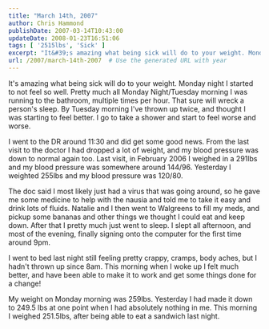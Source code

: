 ```yaml
---
title: "March 14th, 2007"
author: Chris Hammond
publishDate: 2007-03-14T10:43:00
updateDate: 2008-01-23T16:51:06
tags: [ '2515lbs', 'Sick' ]
excerpt: "It&#39;s amazing what being sick will do to your weight. Monday night I started to not feel so well. Pretty much all Monday Night/Tuesday morning I was running to the bathroom, multiple times per hour. That sure will wreck a person&#39;s sleep. By Tuesday morning I&#39;ve thrown up twice, and thought I was starting to feel better. I go to take a shower and start to feel worse and worse. I went to the DR around 11:30 and did get some good news. From the last visit to the doctor I had dropped a lot of weight, and my blood pressure was down to normal again too. Last visit, in February 2006 I weighed in a 291lbs and my blood pressure was somewhere around 144/96. Yesterday I weighted 255lbs and my blood pressure was 120/80.The doc said I most likely just had&nbsp;a virus that was going around, so he gave me some medicine to help with the nausia and told me to take it easy and drink lots of fluids. Natalie and I then went to Walgreens to fill my meds, and pickup some bananas and other things we thought I could eat and keep down. After that I pretty much just went to sleep. I slept all afternoon, and most of the evening, finally signing onto the computer for the first time around 9pm.I went to bed last night still feeling pretty crappy, cramps, body aches, but I hadn&#39;t thrown up since 8am. This morning when I woke up I felt much better, and have been able to make it to work and get some things done for a change!My weight on Monday morning was 259lbs. Yesterday I had made it down to 249.5 lbs at one point when I had absolutely nothing in me. This morning I weighed 251.5lbs, after being able to eat a sandwich last..."
url: /2007/march-14th-2007  # Use the generated URL with year
---
```

<p>It&#39;s amazing what being sick will do to your weight. Monday night I started to not feel so well. Pretty much all Monday Night/Tuesday morning I was running to the bathroom, multiple times per hour. That sure will wreck a person&#39;s sleep. By Tuesday morning I&#39;ve thrown up twice, and thought I was starting to feel better. I go to take a shower and start to feel worse and worse. </p><p>I went to the DR around 11:30 and did get some good news. From the last visit to the doctor I had dropped a lot of weight, and my blood pressure was down to normal again too. Last visit, in February 2006 I weighed in a 291lbs and my blood pressure was somewhere around 144/96. Yesterday I weighted 255lbs and my blood pressure was 120/80.</p><p>The doc said I most likely just had&nbsp;a virus that was going around, so he gave me some medicine to help with the nausia and told me to take it easy and drink lots of fluids. Natalie and I then went to Walgreens to fill my meds, and pickup some bananas and other things we thought I could eat and keep down. After that I pretty much just went to sleep. I slept all afternoon, and most of the evening, finally signing onto the computer for the first time around 9pm.</p><p>I went to bed last night still feeling pretty crappy, cramps, body aches, but I hadn&#39;t thrown up since 8am. This morning when I woke up I felt much better, and have been able to make it to work and get some things done for a change!</p><p>My weight on Monday morning was 259lbs. Yesterday I had made it down to 249.5 lbs at one point when I had absolutely nothing in me. This morning I weighed 251.5lbs, after being able to eat a sandwich last night.</p><img src="https://65lbs.com/aggbug.aspx?PostID=49" width="1" height="1">

